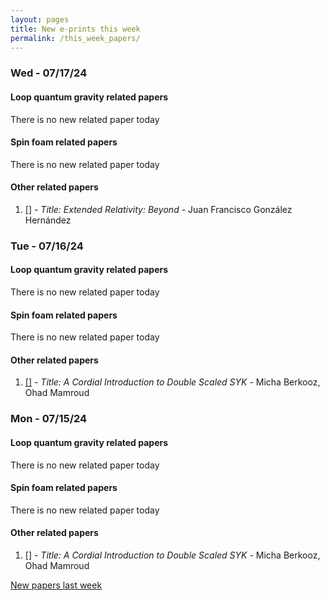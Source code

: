```yaml
---
layout: pages
title: New e-prints this week
permalink: /this_week_papers/
---
```




### Wed - 07/17/24

#### Loop quantum gravity related papers

There is no new related paper today 

#### Spin foam related papers

There is no new related paper today 



#### Other related papers

1. [[]](https://arxiv.org/abs/) - *Title:
          Extended Relativity: Beyond* - Juan Francisco González Hernández



### Tue - 07/16/24

#### Loop quantum gravity related papers

There is no new related paper today 

#### Spin foam related papers

There is no new related paper today 



#### Other related papers

1. [[]](https://arxiv.org/abs/) - *Title:
          A Cordial Introduction to Double Scaled SYK* - Micha Berkooz, Ohad Mamroud



### Mon - 07/15/24

#### Loop quantum gravity related papers

There is no new related paper today 

#### Spin foam related papers

There is no new related paper today 



#### Other related papers

1. [[]](https://arxiv.org/abs/) - *Title:
          A Cordial Introduction to Double Scaled SYK* - Micha Berkooz, Ohad Mamroud






[New papers last week]({{site.url}}/archived/weekly/pre-prints/2024/07/15/archived_weekly_papers.html)